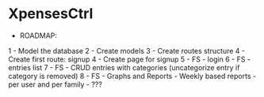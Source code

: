 # XpensesCtrl

- ROADMAP:

1 - Model the database
2 - Create models
3 - Create routes structure
4 - Create first route: signup
4 - Create page for signup
5 - FS - login
6 - FS - entries list
7 - FS - CRUD entries with categories (uncategorize entry if category is removed)
8 - FS - Graphs and Reports
    - Weekly based reports - per user and per family
    - ???